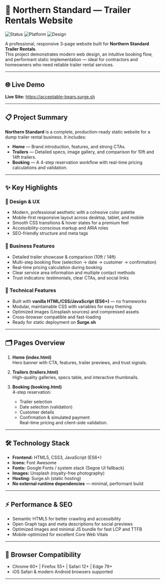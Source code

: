 # 🚚 Northern Standard — Trailer Rentals Website

![Status](https://img.shields.io/badge/Status-Live-brightgreen)
![Platform](https://img.shields.io/badge/Platform-Surge.sh-blue)
![Design](https://img.shields.io/badge/Design-Responsive-orange)

A professional, responsive 3-page website built for **Northern Standard Trailer Rentals**.  
This project demonstrates modern web design, an intuitive booking flow, and performant static implementation — ideal for contractors and homeowners who need reliable trailer rental services.

---

## 🌐 Live Demo
**Live Site:** https://acceptable-bears.surge.sh

---

## 📋 Project Summary
**Northern Standard** is a complete, production-ready static website for a dump trailer rental business. It includes:

- **Home** — Brand introduction, features, and strong CTAs.  
- **Trailers** — Detailed specs, image gallery, and comparison for 10ft and 14ft trailers.  
- **Booking** — A 4-step reservation workflow with real-time pricing calculations and validation.

---

## ✨ Key Highlights

### 🎨 Design & UX
- Modern, professional aesthetic with a cohesive color palette  
- Mobile-first responsive layout across desktop, tablet, and mobile  
- Smooth CSS transitions & hover states for a premium feel  
- Accessibility-conscious markup and ARIA roles  
- SEO-friendly structure and meta tags

### 💼 Business Features
- Detailed trailer showcase & comparison (10ft / 14ft)  
- Multi-step booking flow (selection → date → customer → confirmation)  
- Real-time pricing calculation during booking  
- Clear service area information and multiple contact methods  
- Trust indicators: testimonials, clear CTAs, and social links

### 🔧 Technical Features
- Built with **vanilla HTML/CSS/JavaScript (ES6+)** — no frameworks  
- Modular, maintainable CSS with variables for easy theming  
- Optimized images (Unsplash sources) and compressed assets  
- Cross-browser compatible and fast-loading  
- Ready for static deployment on **Surge.sh**

---

## 🗂 Pages Overview
1. **Home (index.html)**  
   Hero banner with CTA, features, trailer previews, and trust signals.

2. **Trailers (trailers.html)**  
   High-quality galleries, specs table, and interactive thumbnails.

3. **Booking (booking.html)**  
   4-step reservation:
   - Trailer selection  
   - Date selection (validation)  
   - Customer details  
   - Confirmation & simulated payment  
   Real-time pricing and client-side validation.

---

## 🛠 Technology Stack
- **Frontend:** HTML5, CSS3, JavaScript (ES6+)  
- **Icons:** Font Awesome  
- **Fonts:** Google Fonts / system stack (Segoe UI fallback)  
- **Images:** Unsplash (royalty-free photography)  
- **Hosting:** Surge.sh (static hosting)  
- **No external runtime dependencies** — minimal, performant build

---

## ⚡ Performance & SEO
- Semantic HTML5 for better crawling and accessibility  
- Open Graph tags and meta descriptions for social previews  
- Optimized images and minimal JS bundle for fast LCP and TTFB  
- Mobile-optimized for excellent Core Web Vitals

---

## 📱 Browser Compatibility
- Chrome 60+ | Firefox 55+ | Safari 12+ | Edge 79+  
- iOS Safari & modern Android browsers supported

---
